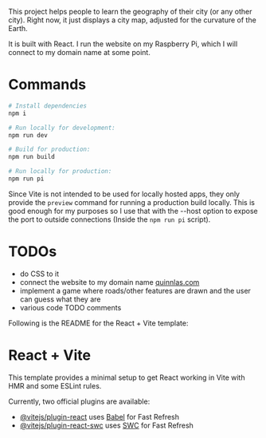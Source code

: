 This project helps people to learn the geography of their city (or any other city). Right now, it just displays a city map, adjusted for the curvature of the Earth.

It is built with React. I run the website on my Raspberry Pi, which I will connect to my domain name at some point.

# Commands
```sh
# Install dependencies
npm i

# Run locally for development:
npm run dev

# Build for production:
npm run build

# Run locally for production:
npm run pi
```
Since Vite is not intended to be used for locally hosted apps, they only provide the `preview` command for running a production build locally. This is good enough for my purposes so I use that with the --host option to expose the port to outside connections (Inside the `npm run pi` script).

# TODOs
- do CSS to it
- connect the website to my domain name [quinnlas.com](http://quinnlas.com)
- implement a game where roads/other features are drawn and the user can guess what they are
- various code TODO comments

Following is the README for the React + Vite template:

# React + Vite

This template provides a minimal setup to get React working in Vite with HMR and some ESLint rules.

Currently, two official plugins are available:

- [@vitejs/plugin-react](https://github.com/vitejs/vite-plugin-react/blob/main/packages/plugin-react/README.md) uses [Babel](https://babeljs.io/) for Fast Refresh
- [@vitejs/plugin-react-swc](https://github.com/vitejs/vite-plugin-react-swc) uses [SWC](https://swc.rs/) for Fast Refresh
